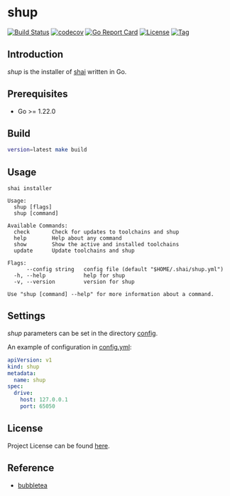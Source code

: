 # shup

[![Build Status](https://github.com/cligpt/shup/workflows/ci/badge.svg?branch=main&event=push)](https://github.com/cligpt/shup/actions?query=workflow%3Aci)
[![codecov](https://codecov.io/gh/cligpt/shup/branch/main/graph/badge.svg?token=El8oiyaIsD)](https://codecov.io/gh/cligpt/shup)
[![Go Report Card](https://goreportcard.com/badge/github.com/cligpt/shup)](https://goreportcard.com/report/github.com/cligpt/shup)
[![License](https://img.shields.io/github/license/cligpt/shup.svg)](https://github.com/cligpt/shup/blob/main/LICENSE)
[![Tag](https://img.shields.io/github/tag/cligpt/shup.svg)](https://github.com/cligpt/shup/tags)



## Introduction

*shup* is the installer of [shai](https://github.com/cligpt/shai) written in Go.



## Prerequisites

- Go >= 1.22.0



## Build

```bash
version=latest make build
```



## Usage

```
shai installer

Usage:
  shup [flags]
  shup [command]

Available Commands:
  check       Check for updates to toolchains and shup
  help        Help about any command
  show        Show the active and installed toolchains
  update      Update toolchains and shup

Flags:
      --config string   config file (default "$HOME/.shai/shup.yml")
  -h, --help            help for shup
  -v, --version         version for shup

Use "shup [command] --help" for more information about a command.
```



## Settings

*shup* parameters can be set in the directory [config](https://github.com/cligpt/shup/blob/main/config).

An example of configuration in [config.yml](https://github.com/cligpt/shup/blob/main/config/config.yml):

```yaml
apiVersion: v1
kind: shup
metadata:
  name: shup
spec:
  drive:
    host: 127.0.0.1
    port: 65050
```



## License

Project License can be found [here](LICENSE).



## Reference

- [bubbletea](https://github.com/charmbracelet/bubbletea/)
